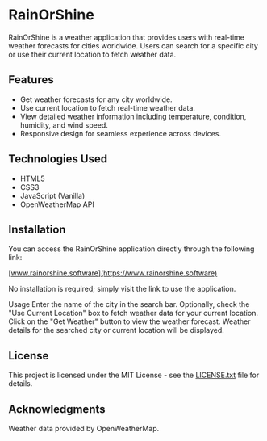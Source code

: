 # RainOrShine

RainOrShine is a weather application that provides users with real-time weather forecasts for cities worldwide. Users can search for a specific city or use their current location to fetch weather data.

## Features

- Get weather forecasts for any city worldwide.
- Use current location to fetch real-time weather data.
- View detailed weather information including temperature, condition, humidity, and wind speed.
- Responsive design for seamless experience across devices.

## Technologies Used

- HTML5
- CSS3
- JavaScript (Vanilla)
- OpenWeatherMap API

## Installation

You can access the RainOrShine application directly through the following link:

[www.rainorshine.software](https://www.rainorshine.software)

No installation is required; simply visit the link to use the application.

Usage
Enter the name of the city in the search bar.
Optionally, check the "Use Current Location" box to fetch weather data for your current location.
Click on the "Get Weather" button to view the weather forecast.
Weather details for the searched city or current location will be displayed.

## License

This project is licensed under the MIT License - see the [LICENSE.txt](https://github.com/M0hdii/RainOrShine/files/15504834/LICENSE.txt) file for details.

## Acknowledgments

Weather data provided by OpenWeatherMap.
